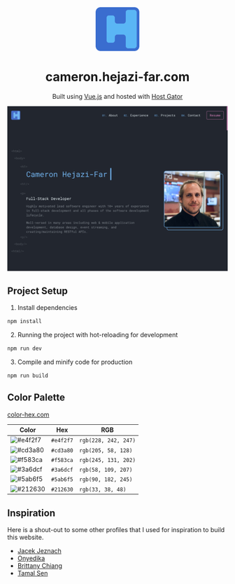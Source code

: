 <div align="center">
    <img alt="Logo" src="https://raw.githubusercontent.com/cameronhejazifar/personal-profile/main/artwork/logo.svg" width="100" />
</div>
<h1 align="center">
    cameron.hejazi-far.com
</h1>
<p align="center">
    Built using <a href="https://vuejs.org/" target="_blank">Vue.js</a> and hosted with <a href="https://www.hostgator.com/" target="_blank">Host Gator</a>
</p>

![demo](https://raw.githubusercontent.com/cameronhejazifar/personal-profile/main/artwork/demo.png)

## Project Setup

1. Install dependencies

```sh
npm install
```

2. Running the project with hot-reloading for development

```sh
npm run dev
```

3. Compile and minify code for production

```sh
npm run build
```

## Color Palette

[color-hex.com](https://www.color-hex.com/color-palette/6407)

| Color                                                    | Hex       | RGB                  |
|----------------------------------------------------------|-----------|----------------------|
| ![#e4f2f7](https://placehold.co/15x15/e4f2f7/e4f2f7.png) | `#e4f2f7` | `rgb(228, 242, 247)` |
| ![#cd3a80](https://placehold.co/15x15/cd3a80/cd3a80.png) | `#cd3a80` | `rgb(205, 58, 128)`  |
| ![#f583ca](https://placehold.co/15x15/f583ca/f583ca.png) | `#f583ca` | `rgb(245, 131, 202)` |
| ![#3a6dcf](https://placehold.co/15x15/3a6dcf/3a6dcf.png) | `#3a6dcf` | `rgb(58, 109, 207)`  |
| ![#5ab6f5](https://placehold.co/15x15/5ab6f5/5ab6f5.png) | `#5ab6f5` | `rgb(90, 182, 245)`  |
| ![#212630](https://placehold.co/15x15/212630/212630.png) | `#212630` | `rgb(33, 38, 48)`    |

## Inspiration

Here is a shout-out to some other profiles that I used for inspiration to build this website.

- [Jacek Jeznach](https://jacekjeznach.com)
- [Onyedika](https://www.onyedika.xyz)
- [Brittany Chiang](https://brittanychiang.com)
- [Tamal Sen](https://tamalsen.dev)
